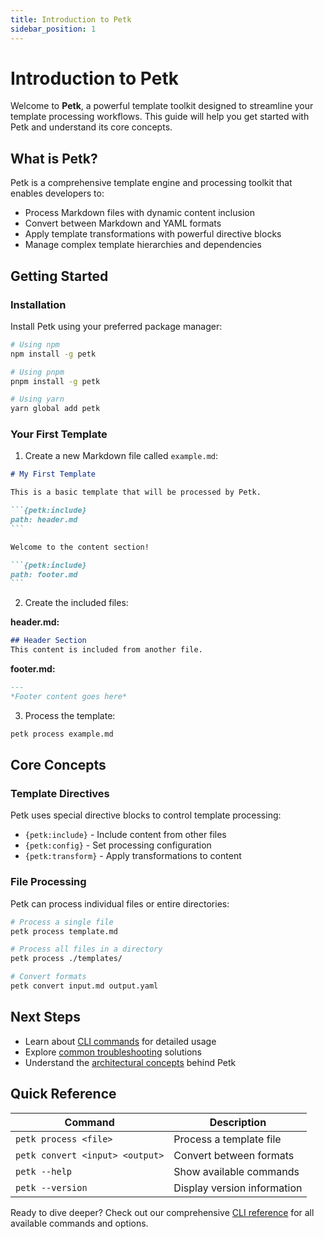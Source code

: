 ```yaml
---
title: Introduction to Petk
sidebar_position: 1
---
```


# Introduction to Petk

Welcome to **Petk**, a powerful template toolkit designed to streamline your template processing workflows. This guide will help you get started with Petk and understand its core concepts.

## What is Petk?

Petk is a comprehensive template engine and processing toolkit that enables developers to:

- Process Markdown files with dynamic content inclusion
- Convert between Markdown and YAML formats
- Apply template transformations with powerful directive blocks
- Manage complex template hierarchies and dependencies

## Getting Started

### Installation

Install Petk using your preferred package manager:

```bash
# Using npm
npm install -g petk

# Using pnpm
pnpm install -g petk

# Using yarn
yarn global add petk
```

### Your First Template

1. Create a new Markdown file called `example.md`:

````markdown
# My First Template

This is a basic template that will be processed by Petk.

```{petk:include}
path: header.md
```

Welcome to the content section!

```{petk:include}
path: footer.md
```
````

2. Create the included files:

**header.md:**
```markdown
## Header Section
This content is included from another file.
```

**footer.md:**
```markdown
---
*Footer content goes here*
```

3. Process the template:

```bash
petk process example.md
```

## Core Concepts

### Template Directives

Petk uses special directive blocks to control template processing:

- `{petk:include}` - Include content from other files
- `{petk:config}` - Set processing configuration
- `{petk:transform}` - Apply transformations to content

### File Processing

Petk can process individual files or entire directories:

```bash
# Process a single file
petk process template.md

# Process all files in a directory
petk process ./templates/

# Convert formats
petk convert input.md output.yaml
```

## Next Steps

- Learn about [CLI commands](../reference/cli) for detailed usage
- Explore [common troubleshooting](../problems/common-issues) solutions
- Understand the [architectural concepts](../explanation/) behind Petk

## Quick Reference

| Command | Description |
|---------|-------------|
| `petk process <file>` | Process a template file |
| `petk convert <input> <output>` | Convert between formats |
| `petk --help` | Show available commands |
| `petk --version` | Display version information |

Ready to dive deeper? Check out our comprehensive [CLI reference](../reference/cli) for all available commands and options.